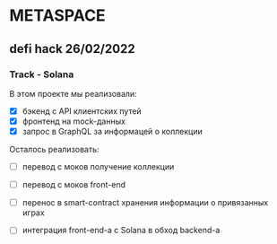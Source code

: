 # METASPACE 
## defi hack 26/02/2022
### Track - Solana

В этом проекте мы реализовали:
- [x] бэкенд с API клиентских путей
- [x] фронтенд на mock-данных
- [x] запрос в GraphQL за информацей о коллекции

Осталось реализовать:
- [ ] перевод с моков получение коллекции
- [ ] перевод с моков front-end
- [ ] перенос в smart-contract хранения информации о привязанных играх
- [ ] интеграция front-end-а с Solana в обход backend-а
 
